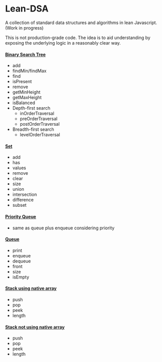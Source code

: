 # Lean-DSA

A collection of standard data structures and algorithms in lean Javascript. (Work in progress)

This is not production-grade code.  The idea is to aid understanding by exposing the underlying logic in a reasonably clear way.

#### [Binary Search Tree](https://github.com/misterrodger/Lean-DSA/blob/main/src/binarySearchTree.js)

* add
* findMin/findMax
* find
* isPresent
* remove
* getMinHeight
* getMaxHeight
* isBalanced
* Depth-first search
  * inOrderTraversal
  * preOrderTraversal
  * postOrderTraversal
* Breadth-first search
  * levelOrderTraversal

#### [Set](https://github.com/misterrodger/Lean-DSA/blob/main/src/set.js)

* add
* has
* values
* remove
* clear
* size
* union
* intersection
* difference
* subset

#### [Priority Queue](https://github.com/misterrodger/Lean-DSA/blob/main/src/priorityQueue.js)
* same as queue plus enqueue considering priority

#### [Queue](https://github.com/misterrodger/Lean-DSA/blob/main/src/queue.js)
* print
* enqueue
* dequeue
* front
* size
* isEmpty
#### [Stack using native array](https://github.com/misterrodger/Lean-DSA/blob/main/src/stack1.js)
* push
* pop
* peek
* length

#### [Stack not using native array](https://github.com/misterrodger/Lean-DSA/blob/main/src/stack2.js)
* push
* pop
* peek
* length